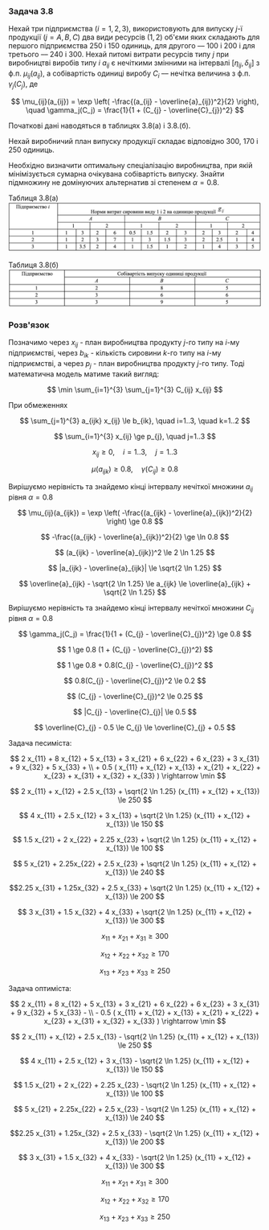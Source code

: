 ### Задача 3.8 

Нехай три підприємства $(i=1, 2, 3)$, використовують для випуску $j$-ї продукції $(j= A, B, C)$ два види ресурсів $(1, 2)$ об'єми яких складають для першого підприємства 250 і 150 одиниць, для другого –– 100 і 200 і для третього –– 240 і 300. Нехай питомі витрати ресурсів типу $j$ при виробництві виробів типу $i$ $a_{ij}$ є нечіткими змінними на інтервалі $[\eta_{ij}, \delta_{ij}]$ з ф.п. $\mu_{ij}(a_{ij})$, а собівартість одиниці виробу $C_i$  –– нечітка величина з ф.п. $\gamma_j(C_j)$, де 


$$ \mu_{ij}(a_{ij}) = \exp \left( -\frac{(a_{ij} - \overline{a}_{ij})^2}{2} \right), \quad
   \gamma_j(C_j) = \frac{1}{1 + (C_{j} - \overline{C}_{j})^2}
$$


Початкові дані наводяться в таблицях 3.8(а) і 3.8.(б). 

Нехай виробничий план випуску продукції складає відповідно 300, 170 і 250 одиниць. 

Необхідно визначити оптимальну спеціалізацію виробництва, при якій мінімізується сумарна очікувана собівартість випуску. Знайти підмножину не домінуючих альтернатив зі степенем $\alpha=0.8$.

Таблиця 3.8(а) 
![](img1.png)

Таблиця 3.8(б) 
![](img2.png)

### Розв'язок

Позначимо через $x_{ij}$ - план виробництва продукту $j$-го типу на $i$-му підприємстві, через $b_{ik}$ - кількість сировини $k$-го типу на $i$-му підприємстві, а через $p_j$ - план виробництва продукту $j$-го типу. Тоді математична модель матиме такий вигляд:

$$ \min \sum_{i=1}^{3} \sum_{j=1}^{3} C_{ij} x_{ij} $$

При обмеженнях

$$ \sum_{j=1}^{3} a_{ijk} x_{ij} \le b_{ik}, \quad i=1..3, \quad k=1..2 $$

$$ \sum_{i=1}^{3} x_{ij} \ge p_{j}, \quad j=1..3 $$

$$ x_{ij} \ge 0, \quad i=1..3, \quad j=1..3 $$

$$ \mu(a_{ijk})  \ge 0.8 , \quad \gamma(C_{ij}) \ge 0.8$$

Вирішуємо нерівність та знайдемо кінці інтервалу нечіткої множини $a_{ij}$ рівня $\alpha=0.8$

$$ \mu_{ij}(a_{ijk}) = \exp \left( -\frac{(a_{ijk} - \overline{a}_{ijk})^2}{2} \right) \ge 0.8 $$

$$ -\frac{(a_{ijk} - \overline{a}_{ijk})^2}{2} \ge \ln 0.8 $$

$$ (a_{ijk} - \overline{a}_{ijk})^2 \le 2 \ln 1.25 $$

$$ |a_{ijk} - \overline{a}_{ijk}| \le \sqrt{2 \ln 1.25} $$

$$ \overline{a}_{ijk} - \sqrt{2 \ln 1.25} \le a_{ijk} \le \overline{a}_{ijk} + \sqrt{2 \ln 1.25} $$

Вирішуємо нерівність та знайдемо кінці інтервалу нечіткої множини $C_{ij}$ рівня $\alpha=0.8$

$$ \gamma_j(C_j) = \frac{1}{1 + (C_{j} - \overline{C}_{j})^2} \ge 0.8 $$

$$ 1 \ge 0.8 (1 + (C_{j} - \overline{C}_{j})^2) $$

$$ 1 \ge 0.8 + 0.8(C_{j} - \overline{C}_{j})^2 $$

$$ 0.8(C_{j} - \overline{C}_{j})^2 \le 0.2 $$

$$ (C_{j} - \overline{C}_{j})^2 \le 0.25 $$

$$ |C_{j} - \overline{C}_{j}| \le 0.5 $$

$$  \overline{C}_{j} - 0.5 \le C_{j} \le \overline{C}_{j} + 0.5 $$

Задача песиміста:

$$ 2 x_{11} + 8 x_{12} + 5 x_{13} +
   3 x_{21} + 6 x_{22} + 6 x_{23} +
   3 x_{31} + 9 x_{32} + 5 x_{33} + \\ + 0.5 (
     x_{11} +   x_{12} +   x_{13} +
     x_{21} +   x_{22} +   x_{23} +
     x_{31} +   x_{32} +   x_{33}
   ) \rightarrow \min
$$

$$   2 x_{11} +     x_{12} + 2.5  x_{13} + \sqrt{2 \ln 1.25} (x_{11} + x_{12} + x_{13}) \le 250 $$

$$   4 x_{11} + 2.5 x_{12} + 3    x_{13} + \sqrt{2 \ln 1.25} (x_{11} + x_{12} + x_{13}) \le 150 $$

$$ 1.5 x_{21} + 2   x_{22} + 2.25 x_{23} + \sqrt{2 \ln 1.25} (x_{11} + x_{12} + x_{13}) \le 100 $$

$$   5 x_{21} + 2.25x_{22} + 2.5  x_{23} + \sqrt{2 \ln 1.25} (x_{11} + x_{12} + x_{13}) \le 240 $$

$$2.25 x_{31} + 1.25x_{32} + 2.5  x_{33} + \sqrt{2 \ln 1.25} (x_{11} + x_{12} + x_{13}) \le 200 $$

$$   3 x_{31} + 1.5 x_{32} + 4    x_{33} + \sqrt{2 \ln 1.25} (x_{11} + x_{12} + x_{13}) \le 300 $$

$$ x_{11} +   x_{21} +   x_{31} \ge 300 $$ 

$$ x_{12} +   x_{22} +   x_{32} \ge 170 $$ 

$$ x_{13} +   x_{23} +   x_{33} \ge 250 $$

Задача оптиміста:


$$ 2 x_{11} + 8 x_{12} + 5 x_{13} +
   3 x_{21} + 6 x_{22} + 6 x_{23} +
   3 x_{31} + 9 x_{32} + 5 x_{33} - \\ - 0.5 (
     x_{11} +   x_{12} +   x_{13} +
     x_{21} +   x_{22} +   x_{23} +
     x_{31} +   x_{32} +   x_{33}
   ) \rightarrow \min
$$

$$   2 x_{11} +     x_{12} + 2.5  x_{13} - \sqrt{2 \ln 1.25} (x_{11} + x_{12} + x_{13}) \le 250 $$

$$   4 x_{11} + 2.5 x_{12} + 3    x_{13} - \sqrt{2 \ln 1.25} (x_{11} + x_{12} + x_{13}) \le 150 $$

$$ 1.5 x_{21} + 2   x_{22} + 2.25 x_{23} - \sqrt{2 \ln 1.25} (x_{11} + x_{12} + x_{13}) \le 100 $$

$$   5 x_{21} + 2.25x_{22} + 2.5  x_{23} - \sqrt{2 \ln 1.25} (x_{11} + x_{12} + x_{13}) \le 240 $$

$$2.25 x_{31} + 1.25x_{32} + 2.5  x_{33} - \sqrt{2 \ln 1.25} (x_{11} + x_{12} + x_{13}) \le 200 $$

$$   3 x_{31} + 1.5 x_{32} + 4    x_{33} - \sqrt{2 \ln 1.25} (x_{11} + x_{12} + x_{13}) \le 300 $$

$$ x_{11} +   x_{21} +   x_{31} \ge 300 $$ 

$$ x_{12} +   x_{22} +   x_{32} \ge 170 $$ 

$$ x_{13} +   x_{23} +   x_{33} \ge 250 $$





